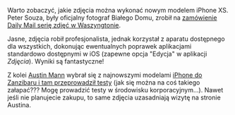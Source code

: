 Warto zobaczyć, jakie zdjęcia można wykonać nowym modelem iPhone XS. Peter Souza, były oficjalny fotograf Białego Domu, zrobił na [zamówienie Daily Mail serię zdjęć w Waszyngtonie](https://www.dailymail.co.uk/sciencetech/article-6176975/Ex-White-House-Photographer-Pete-Souza-releases-pictures-taken-using-Apples-iPhone-XS.html).

Jasne, zdjęcia robił profesjonalista, jednak korzystał z aparatu dostępnego dla wszystkich, dokonując ewentualnych poprawek aplikacjami standardowo dostępnymi w iOS (zapewne opcja "Edycja" w aplikacji *Zdjęcia*). Wyniki są fantastyczne!

Z kolei [Austin Mann](http://austinmann.com/) wybrał się z najnowszymi modelami [iPhone do Zanzibaru i tam przeprowadził testy](http://austinmann.com/trek/iphone-xs-camera-review-zanzibar) (jak się można na coś takiego załapać??? Mogę prowadzić testy w środowisku korporacyjnym...). Nawet jeśli nie planujecie zakupu, to same zdjęcia uzasadniają wizytę na stronie Austina.
